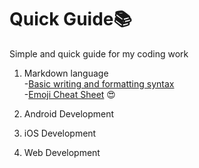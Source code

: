 # Quick Guide:books:
Simple and quick guide for my coding work

1. Markdown language<br> 
  -[Basic writing and formatting syntax](https://help.github.com/articles/about-writing-and-formatting-on-github/)<br>
  -[Emoji Cheat Sheet](http://www.webpagefx.com/tools/emoji-cheat-sheet/) :heart_eyes: <br>
  
2. Android Development


3. iOS Development


4. Web Development



